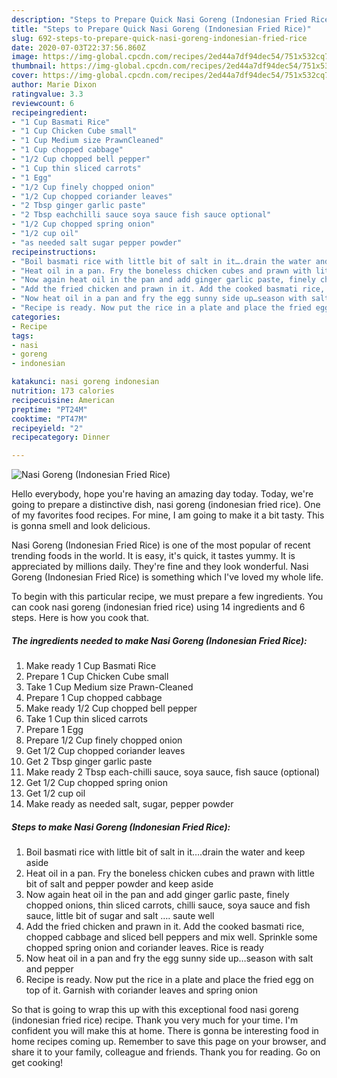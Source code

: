 ```yaml
---
description: "Steps to Prepare Quick Nasi Goreng (Indonesian Fried Rice)"
title: "Steps to Prepare Quick Nasi Goreng (Indonesian Fried Rice)"
slug: 692-steps-to-prepare-quick-nasi-goreng-indonesian-fried-rice
date: 2020-07-03T22:37:56.860Z
image: https://img-global.cpcdn.com/recipes/2ed44a7df94dec54/751x532cq70/nasi-goreng-indonesian-fried-rice-recipe-main-photo.jpg
thumbnail: https://img-global.cpcdn.com/recipes/2ed44a7df94dec54/751x532cq70/nasi-goreng-indonesian-fried-rice-recipe-main-photo.jpg
cover: https://img-global.cpcdn.com/recipes/2ed44a7df94dec54/751x532cq70/nasi-goreng-indonesian-fried-rice-recipe-main-photo.jpg
author: Marie Dixon
ratingvalue: 3.3
reviewcount: 6
recipeingredient:
- "1 Cup Basmati Rice"
- "1 Cup Chicken Cube small"
- "1 Cup Medium size PrawnCleaned"
- "1 Cup chopped cabbage"
- "1/2 Cup chopped bell pepper"
- "1 Cup thin sliced carrots"
- "1 Egg"
- "1/2 Cup finely chopped onion"
- "1/2 Cup chopped coriander leaves"
- "2 Tbsp ginger garlic paste"
- "2 Tbsp eachchilli sauce soya sauce fish sauce optional"
- "1/2 Cup chopped spring onion"
- "1/2 cup oil"
- "as needed salt sugar pepper powder"
recipeinstructions:
- "Boil basmati rice with little bit of salt in it….drain the water and keep aside"
- "Heat oil in a pan. Fry the boneless chicken cubes and prawn with little bit of salt and pepper powder and keep aside"
- "Now again heat oil in the pan and add ginger garlic paste, finely chopped onions, thin sliced carrots, chilli sauce, soya sauce and fish sauce, little bit of sugar and salt …. saute well"
- "Add the fried chicken and prawn in it. Add the cooked basmati rice, chopped cabbage and sliced bell peppers and mix well. Sprinkle some chopped spring onion and coriander leaves. Rice is ready"
- "Now heat oil in a pan and fry the egg sunny side up…season with salt and pepper"
- "Recipe is ready. Now put the rice in a plate and place the fried egg on top of it. Garnish with coriander leaves and spring onion"
categories:
- Recipe
tags:
- nasi
- goreng
- indonesian

katakunci: nasi goreng indonesian 
nutrition: 173 calories
recipecuisine: American
preptime: "PT24M"
cooktime: "PT47M"
recipeyield: "2"
recipecategory: Dinner

---
```



![Nasi Goreng (Indonesian Fried Rice)](https://img-global.cpcdn.com/recipes/2ed44a7df94dec54/751x532cq70/nasi-goreng-indonesian-fried-rice-recipe-main-photo.jpg)

Hello everybody, hope you're having an amazing day today. Today, we're going to prepare a distinctive dish, nasi goreng (indonesian fried rice). One of my favorites food recipes. For mine, I am going to make it a bit tasty. This is gonna smell and look delicious.

Nasi Goreng (Indonesian Fried Rice) is one of the most popular of recent trending foods in the world. It is easy, it's quick, it tastes yummy. It is appreciated by millions daily. They're fine and they look wonderful. Nasi Goreng (Indonesian Fried Rice) is something which I've loved my whole life.




To begin with this particular recipe, we must prepare a few ingredients. You can cook nasi goreng (indonesian fried rice) using 14 ingredients and 6 steps. Here is how you cook that.

<!--inarticleads1-->

##### The ingredients needed to make Nasi Goreng (Indonesian Fried Rice):

1. Make ready 1 Cup Basmati Rice
1. Prepare 1 Cup Chicken Cube small
1. Take 1 Cup Medium size Prawn-Cleaned
1. Prepare 1 Cup chopped cabbage
1. Make ready 1/2 Cup chopped bell pepper
1. Take 1 Cup thin sliced carrots
1. Prepare 1 Egg
1. Prepare 1/2 Cup finely chopped onion
1. Get 1/2 Cup chopped coriander leaves
1. Get 2 Tbsp ginger garlic paste
1. Make ready 2 Tbsp each-chilli sauce, soya sauce, fish sauce (optional)
1. Get 1/2 Cup chopped spring onion
1. Get 1/2 cup oil
1. Make ready as needed salt, sugar, pepper powder




<!--inarticleads2-->

##### Steps to make Nasi Goreng (Indonesian Fried Rice):

1. Boil basmati rice with little bit of salt in it….drain the water and keep aside
1. Heat oil in a pan. Fry the boneless chicken cubes and prawn with little bit of salt and pepper powder and keep aside
1. Now again heat oil in the pan and add ginger garlic paste, finely chopped onions, thin sliced carrots, chilli sauce, soya sauce and fish sauce, little bit of sugar and salt …. saute well
1. Add the fried chicken and prawn in it. Add the cooked basmati rice, chopped cabbage and sliced bell peppers and mix well. Sprinkle some chopped spring onion and coriander leaves. Rice is ready
1. Now heat oil in a pan and fry the egg sunny side up…season with salt and pepper
1. Recipe is ready. Now put the rice in a plate and place the fried egg on top of it. Garnish with coriander leaves and spring onion




So that is going to wrap this up with this exceptional food nasi goreng (indonesian fried rice) recipe. Thank you very much for your time. I'm confident you will make this at home. There is gonna be interesting food in home recipes coming up. Remember to save this page on your browser, and share it to your family, colleague and friends. Thank you for reading. Go on get cooking!
